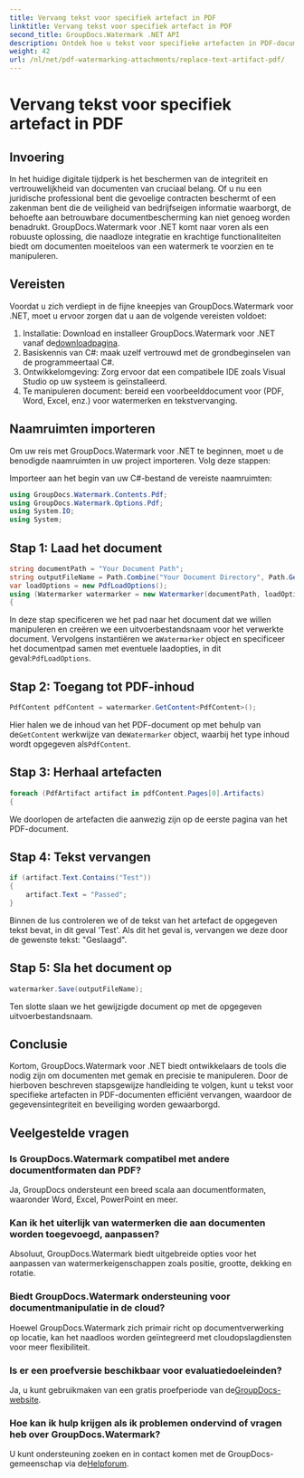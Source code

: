 ```yaml
---
title: Vervang tekst voor specifiek artefact in PDF
linktitle: Vervang tekst voor specifiek artefact in PDF
second_title: GroupDocs.Watermark .NET API
description: Ontdek hoe u tekst voor specifieke artefacten in PDF-documenten kunt vervangen met GroupDocs.Watermark voor .NET. Verbeter moeiteloos de beveiliging en integriteit van documenten.
weight: 42
url: /nl/net/pdf-watermarking-attachments/replace-text-artifact-pdf/
---
```


# Vervang tekst voor specifiek artefact in PDF

## Invoering
In het huidige digitale tijdperk is het beschermen van de integriteit en vertrouwelijkheid van documenten van cruciaal belang. Of u nu een juridische professional bent die gevoelige contracten beschermt of een zakenman bent die de veiligheid van bedrijfseigen informatie waarborgt, de behoefte aan betrouwbare documentbescherming kan niet genoeg worden benadrukt. GroupDocs.Watermark voor .NET komt naar voren als een robuuste oplossing, die naadloze integratie en krachtige functionaliteiten biedt om documenten moeiteloos van een watermerk te voorzien en te manipuleren.
## Vereisten
Voordat u zich verdiept in de fijne kneepjes van GroupDocs.Watermark voor .NET, moet u ervoor zorgen dat u aan de volgende vereisten voldoet:
1. Installatie: Download en installeer GroupDocs.Watermark voor .NET vanaf de[downloadpagina](https://releases.groupdocs.com/Watermark/net/).
2. Basiskennis van C#: maak uzelf vertrouwd met de grondbeginselen van de programmeertaal C#.
3. Ontwikkelomgeving: Zorg ervoor dat een compatibele IDE zoals Visual Studio op uw systeem is geïnstalleerd.
4. Te manipuleren document: bereid een voorbeelddocument voor (PDF, Word, Excel, enz.) voor watermerken en tekstvervanging.

## Naamruimten importeren
Om uw reis met GroupDocs.Watermark voor .NET te beginnen, moet u de benodigde naamruimten in uw project importeren. Volg deze stappen:

Importeer aan het begin van uw C#-bestand de vereiste naamruimten:
```csharp
using GroupDocs.Watermark.Contents.Pdf;
using GroupDocs.Watermark.Options.Pdf;
using System.IO;
using System;
```
## Stap 1: Laad het document
```csharp
string documentPath = "Your Document Path";
string outputFileName = Path.Combine("Your Document Directory", Path.GetFileName(documentPath));
var loadOptions = new PdfLoadOptions();
using (Watermarker watermarker = new Watermarker(documentPath, loadOptions))
{
```
 In deze stap specificeren we het pad naar het document dat we willen manipuleren en creëren we een uitvoerbestandsnaam voor het verwerkte document. Vervolgens instantiëren we a`Watermarker` object en specificeer het documentpad samen met eventuele laadopties, in dit geval:`PdfLoadOptions`.
## Stap 2: Toegang tot PDF-inhoud
```csharp
PdfContent pdfContent = watermarker.GetContent<PdfContent>();
```
 Hier halen we de inhoud van het PDF-document op met behulp van de`GetContent` werkwijze van de`Watermarker` object, waarbij het type inhoud wordt opgegeven als`PdfContent`.
## Stap 3: Herhaal artefacten
```csharp
foreach (PdfArtifact artifact in pdfContent.Pages[0].Artifacts)
{
```
We doorlopen de artefacten die aanwezig zijn op de eerste pagina van het PDF-document.
## Stap 4: Tekst vervangen
```csharp
if (artifact.Text.Contains("Test"))
{
    artifact.Text = "Passed";
}
```
Binnen de lus controleren we of de tekst van het artefact de opgegeven tekst bevat, in dit geval 'Test'. Als dit het geval is, vervangen we deze door de gewenste tekst: "Geslaagd".
## Stap 5: Sla het document op
```csharp
watermarker.Save(outputFileName);
```
Ten slotte slaan we het gewijzigde document op met de opgegeven uitvoerbestandsnaam.

## Conclusie
Kortom, GroupDocs.Watermark voor .NET biedt ontwikkelaars de tools die nodig zijn om documenten met gemak en precisie te manipuleren. Door de hierboven beschreven stapsgewijze handleiding te volgen, kunt u tekst voor specifieke artefacten in PDF-documenten efficiënt vervangen, waardoor de gegevensintegriteit en beveiliging worden gewaarborgd.
## Veelgestelde vragen
### Is GroupDocs.Watermark compatibel met andere documentformaten dan PDF?
Ja, GroupDocs ondersteunt een breed scala aan documentformaten, waaronder Word, Excel, PowerPoint en meer.
### Kan ik het uiterlijk van watermerken die aan documenten worden toegevoegd, aanpassen?
Absoluut, GroupDocs.Watermark biedt uitgebreide opties voor het aanpassen van watermerkeigenschappen zoals positie, grootte, dekking en rotatie.
### Biedt GroupDocs.Watermark ondersteuning voor documentmanipulatie in de cloud?
Hoewel GroupDocs.Watermark zich primair richt op documentverwerking op locatie, kan het naadloos worden geïntegreerd met cloudopslagdiensten voor meer flexibiliteit.
### Is er een proefversie beschikbaar voor evaluatiedoeleinden?
 Ja, u kunt gebruikmaken van een gratis proefperiode van de[GroupDocs-website](https://releases.groupdocs.com/).
### Hoe kan ik hulp krijgen als ik problemen ondervind of vragen heb over GroupDocs.Watermark?
 U kunt ondersteuning zoeken en in contact komen met de GroupDocs-gemeenschap via de[Helpforum](https://forum.groupdocs.com/c/watermark/19).